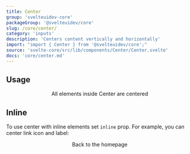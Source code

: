 ```yaml
---
title: Center
group: 'svelteuidev-core'
packageGroup: '@svelteuidev/core'
slug: /core/center/
category: 'inputs'
description: 'Centers content vertically and horizontally'
import: "import { Center } from '@svelteuidev/core';"
source: 'svelte-core/src/lib/components/Center/Center.svelte'
docs: 'core/center.md'
---
```


<script>
    import { Center, Box } from '@svelteuidev/core';
    import { ArrowLeft } from "radix-icons-svelte";
    import { Heading, Preview } from 'components';

    const center = `
    <script>
        import { Center, Box } from '@svelteuidev/core';
    <\/script>
    
    <Center>
        This will only render on the Browser.
    <\/Center>
    `
    const centerInline = `
    <script>
        import { Center, Box } from '@svelteuidev/core';
    <\/script>
    
    <Center>
        This will only render on the Browser.
    <\/Center>
    `
</script>

<Heading />

## Usage

<Preview cols={1} code={center}>
    <Center override={{ width: 400, height: 200, bc: 'AliceBlue' }}>
        <Box css={{bc: 'rgb(208, 235, 255)'}}>All elements inside Center are centered</Box>
    </Center>
</Preview>

## Inline

To use center with inline elements set `inline` prop. For example, you can center link icon and label:

<Preview cols={1} code={centerInline}>
    <Box css={{color: '$blue600'}} root='a' href="/" target="_blank">
        <Center inline>
            <ArrowLeft size={14} />
            <Box ml={5}>Back to the homepage</Box>
        </Center>
    </Box>
</Preview>
